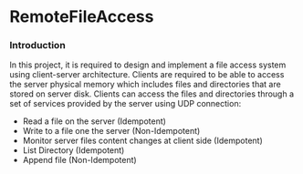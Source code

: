 # RemoteFileAccess

### Introduction

In this project, it is required to design and implement a file access system using client-server architecture. 
Clients are required to be able to access the server physical memory which includes files and directories that 
are stored on server disk.
Clients can access the files and directories through a set of services provided by the server using UDP connection:

*	Read a file on the server (Idempotent)
*	Write to a file one the server (Non-Idempotent)
*	Monitor server files content changes at client side (Idempotent)
*	List Directory (Idempotent)
*	Append file (Non-Idempotent)
